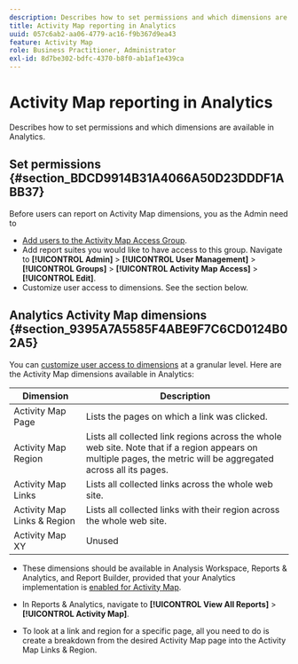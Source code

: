 ```yaml
---
description: Describes how to set permissions and which dimensions are available in Analytics.
title: Activity Map reporting in Analytics
uuid: 057c6ab2-aa06-4779-ac16-f9b367d9ea43
feature: Activity Map
role: Business Practitioner, Administrator
exl-id: 8d7be302-bdfc-4370-b8f0-ab1af1e439ca
---
```

# Activity Map reporting in Analytics

Describes how to set permissions and which dimensions are available in Analytics.

## Set permissions {#section_BDCD9914B31A4066A50D23DDDF1ABB37}

Before users can report on Activity Map dimensions, you as the Admin need to

* [Add users to the Activity Map Access Group](/help/analyze/activity-map/activitymap-getting-started/activitymap-getting-started-admins/activitymap-enable.md).
* Add report suites you would like to have access to this group. Navigate to **[!UICONTROL Admin]** > **[!UICONTROL User Management]** > **[!UICONTROL Groups]** > **[!UICONTROL Activity Map Access]** > **[!UICONTROL Edit]**.
* Customize user access to dimensions. See the section below.

## Analytics Activity Map dimensions {#section_9395A7A5585F4ABE9F7C6CD0124B02A5}

You can [customize user access to dimensions](https://docs.adobe.com/content/help/en/analytics/admin/user-product-management/customize-report-access/groups-dimensions.html) at a granular level. Here are the Activity Map dimensions available in Analytics:

|  Dimension  | Description  |
|---|---|
|  Activity Map Page  | Lists the pages on which a link was clicked.  |
|  Activity Map Region  | Lists all collected link regions across the whole web site. Note that if a region appears on multiple pages, the metric will be aggregated across all its pages.  |
|  Activity Map Links  | Lists all collected links across the whole web site.  |
|  Activity Map Links & Region  | Lists all collected links with their region across the whole web site.  |
|  Activity Map XY  | Unused  |

* These dimensions should be available in Analysis Workspace, Reports & Analytics, and Report Builder, provided that your Analytics implementation is [enabled for Activity Map](/help/analyze/activity-map/activitymap-getting-started/activitymap-getting-started-admins/activitymap-enable.md).
* In Reports & Analytics, navigate to **[!UICONTROL View All Reports]** > **[!UICONTROL Activity Map]**.

* To look at a link and region for a specific page, all you need to do is create a breakdown from the desired Activity Map page into the Activity Map Links & Region.
